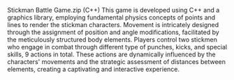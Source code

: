 Stickman Battle Game.zip (C++)
   This game is developed using C++ and a graphics library, employing fundamental physics concepts of points and lines to render the stickman characters.
   Movement is intricately designed through the assignment of position and angle modifications, facilitated by the meticulously structured body elements.
   Players control two stickmen who engage in combat through different type of punches, kicks, and special skills, 9 actions in total.
   These actions are dynamically influenced by the characters' movements and the strategic assessment of distances between elements, creating a captivating and interactive experience.
